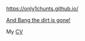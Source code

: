 https://only1chunts.github.io/  

[And Bang the dirt is gone!](pages/bang.md)

My [CV](pages/my-cv.md)
